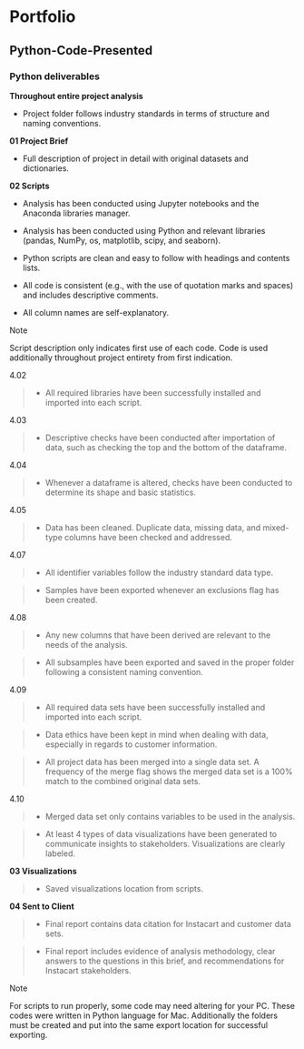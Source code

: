 # Portfolio
## Python-Code-Presented
### **Python deliverables**

**Throughout entire project analysis**
- Project folder follows industry standards in terms of structure and naming conventions.

**01 Project Brief**
- Full description of project in detail with original datasets and dictionaries.

**02 Scripts**
- Analysis has been conducted using Jupyter notebooks and the Anaconda libraries manager.

- Analysis has been conducted using Python and relevant libraries (pandas, NumPy, os, matplotlib, scipy, and seaborn).

- Python scripts are clean and easy to follow with headings and contents lists.

- All code is consistent (e.g., with the use of quotation marks and spaces) and includes
descriptive comments.

- All column names are self-explanatory.

> [!Note]
> Script description only indicates first use of each code. Code is used additionally throughout project entirety from first indication.

4.02
> - All required libraries have been successfully installed and imported into each script.
  
4.03
>- Descriptive checks have been conducted after importation of data, such as checking
the top and the bottom of the dataframe.

4.04
>- Whenever a dataframe is altered, checks have been conducted to determine its
shape and basic statistics.

4.05
> - Data has been cleaned. Duplicate data, missing data, and mixed-type columns have
been checked and addressed.
  
4.07
> - All identifier variables follow the industry standard data type.

>- Samples have been exported whenever an exclusions flag has been created.

4.08
> - Any new columns that have been derived are relevant to the needs of the analysis.

> - All subsamples have been exported and saved in the proper folder following a
consistent naming convention.

4.09
> - All required data sets have been successfully installed and imported into each script.

> - Data ethics have been kept in mind when dealing with data, especially in regards to
customer information.

> - All project data has been merged into a single data set. A frequency of the merge flag
shows the merged data set is a 100% match to the combined original data sets.

4.10
> - Merged data set only contains variables to be used in the analysis.

> - At least 4 types of data visualizations have been generated to communicate insights
to stakeholders. Visualizations are clearly labeled.

**03 Visualizations**
> - Saved visualizations location from scripts.

**04 Sent to Client**
> - Final report contains data citation for Instacart and customer data sets.

> - Final report includes evidence of analysis methodology, clear answers to the
questions in this brief, and recommendations for Instacart stakeholders.

>[!Note]
> For scripts to run properly, some code may need altering for your PC. These codes were written in Python language for Mac. Additionally the folders must be created and put into the same export location for successful exporting.
